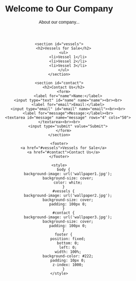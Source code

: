 <!DOCTYPE html>
<html lang="en">
<head>
    <meta charset="UTF-8">
    <meta name="viewport" content="width=device-width, initial-scale=1.0">
    <title>Company Website</title>
    <style>
        body {
            font-family: Arial, sans-serif;
            text-align: center;
            padding: 20px;
        }
        h1 {
            margin-top: 50px;
        }
        p {
            margin-bottom: 50px;
        }
        a {
            color: white;
            text-decoration: none;
            padding: 10px 20px;
            background-color: #333;
            border-radius: 5px;
            margin: 10px;
        }
        a:hover {
            background-color: #555;
        }
    </style>
</head>
<body>
    <header>
        <h1>Welcome to Our Company</h1>
        <p>About our company...</p>
    </header>

    <section id="vessels">
        <h2>Vessels for Sale</h2>
        <ul>
            <li>Vessel 1</li>
            <li>Vessel 2</li>
            <li>Vessel 3</li>
        </ul>
    </section>

    <section id="contact">
        <h2>Contact Us</h2>
        <form>
            <label for="name">Name:</label>
            <input type="text" id="name" name="name"><br><br>
            <label for="email">Email:</label>
            <input type="email" id="email" name="email"><br><br>
            <label for="message">Message:</label><br>
            <textarea id="message" name="message" rows="4" cols="50"></textarea><br><br>
            <input type="submit" value="Submit">
        </form>
    </section>

    <footer>
        <a href="#vessels">Vessels for Sale</a>
        <a href="#contact">Contact Us</a>
    </footer>

    <style>
        body {
            background-image: url('wallpaper1.jpg');
            background-size: cover;
            color: white;
        }
        #vessels {
            background-image: url('wallpaper2.jpg');
            background-size: cover;
            padding: 100px 0;
        }
        #contact {
            background-image: url('wallpaper3.jpg');
            background-size: cover;
            padding: 100px 0;
        }
        footer {
            position: fixed;
            bottom: 0;
            left: 0;
            width: 100%;
            background-color: #222;
            padding: 10px 0;
            z-index: 1000;
        }
    </style>
</body>
</html>
